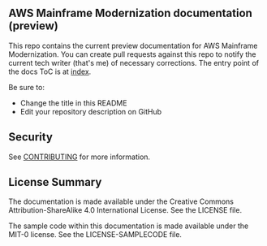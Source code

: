 ## AWS Mainframe Modernization documentation (preview)

This repo contains the current preview documentation for AWS Mainframe Modernization. You can create pull requests against this repo to notify the current tech writer (that's me) of necessary corrections. The entry point of the docs ToC is at [index](doc_source/index.md).

Be sure to:

* Change the title in this README
* Edit your repository description on GitHub

## Security

See [CONTRIBUTING](CONTRIBUTING.md#security-issue-notifications) for more information.

## License Summary

The documentation is made available under the Creative Commons Attribution-ShareAlike 4.0 International License. See the LICENSE file.

The sample code within this documentation is made available under the MIT-0 license. See the LICENSE-SAMPLECODE file.
